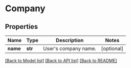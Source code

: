 # Company

## Properties
Name | Type | Description | Notes
------------ | ------------- | ------------- | -------------
**name** | **str** | User&#39;s company name. | [optional] 

[[Back to Model list]](../README.md#documentation-for-models) [[Back to API list]](../README.md#documentation-for-api-endpoints) [[Back to README]](../README.md)


